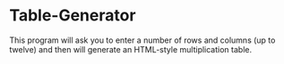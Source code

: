 # Table-Generator
This program will ask you to enter a number of rows and columns (up to twelve) and then will generate an HTML-style multiplication table.
